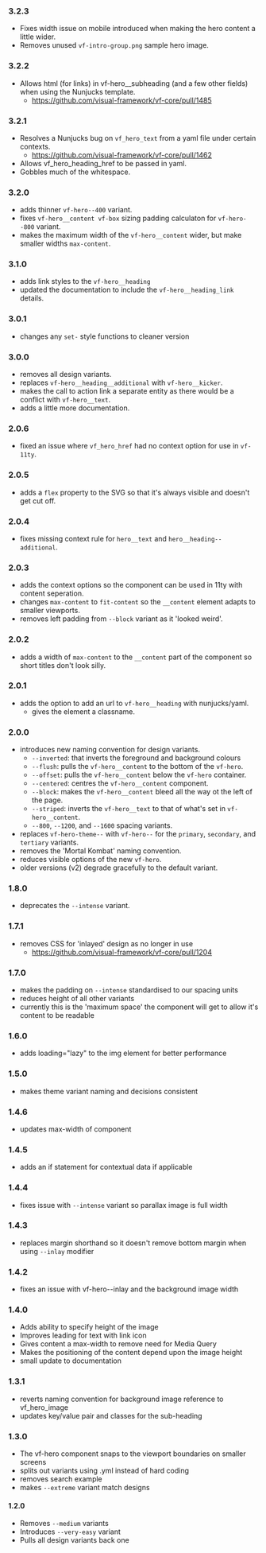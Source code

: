 ### 3.2.3

* Fixes width issue on mobile introduced when making the hero content a little wider.
* Removes unused `vf-intro-group.png` sample hero image.

### 3.2.2

* Allows html (for links) in vf-hero__subheading (and a few other fields) when using the Nunjucks template.
  * https://github.com/visual-framework/vf-core/pull/1485

### 3.2.1

* Resolves a Nunjucks bug on `vf_hero_text` from a yaml file under certain contexts.
  * https://github.com/visual-framework/vf-core/pull/1462
* Allows vf_hero_heading_href to be passed in yaml.
* Gobbles much of the whitespace.

### 3.2.0

* adds thinner `vf-hero--400` variant.
* fixes `vf-hero__content vf-box` sizing padding calculaton for `vf-hero--800` variant.
* makes the maximum width of the `vf-hero__content` wider, but make smaller widths `max-content`.

### 3.1.0

* adds link styles to the `vf-hero__heading`
* updated the documentation to include the `vf-hero__heading_link` details.

### 3.0.1

* changes any `set-` style functions to cleaner version

### 3.0.0

* removes all design variants.
* replaces `vf-hero__heading__additional` with `vf-hero__kicker`.
* makes the call to action link a separate entity as there would be a conflict with `vf-hero__text`.
* adds a little more documentation.

### 2.0.6

* fixed an issue where `vf_hero_href` had no context option for use in `vf-11ty`.

### 2.0.5

* adds a `flex` property to the SVG so that it's always visible and doesn't get cut off.

### 2.0.4

* fixes missing context rule for `hero__text` and `hero__heading--additional`.

### 2.0.3

* adds the context options so the component can be used in 11ty with content seperation.
* changes `max-content` to `fit-content` so the `__content` element adapts to smaller viewports.
* removes left padding from `--block` variant as it 'looked weird'.

### 2.0.2

* adds a width of `max-content` to the `__content` part of the component so short titles don't look silly.

### 2.0.1

* adds the option to add an url to `vf-hero__heading` with nunjucks/yaml.
  * gives the element a classname.

### 2.0.0

* introduces new naming convention for design variants.
  * `--inverted`: that inverts the foreground and background colours
  * `--flush`: pulls the `vf-hero__content` to the bottom of the `vf-hero`.
  * `--offset`: pulls the `vf-hero__content` below the `vf-hero` container.
  * `--centered`: centres the `vf-hero__content` component.
  * `--block`: makes the `vf-hero__content` bleed all the way ot the left of the page.
  * `--striped`: inverts the `vf-hero__text` to that of what's set in `vf-hero__content`.
  * `--800`, `--1200`, and `--1600` spacing variants.
* replaces `vf-hero-theme--` with `vf-hero--` for the `primary`, `secondary`, and `tertiary` variants.
* removes the 'Mortal Kombat' naming convention.
* reduces visible options of the new `vf-hero`.
* older versions (v2) degrade gracefully to the default variant.

### 1.8.0

* deprecates the `--intense` variant.

### 1.7.1

* removes CSS for 'inlayed' design as no longer in use
  * https://github.com/visual-framework/vf-core/pull/1204

### 1.7.0

* makes the padding on `--intense` standardised to our spacing units
* reduces height of all other variants
* currently this is the 'maximum space' the component will get to allow it's content to be readable

### 1.6.0

* adds loading="lazy" to the img element for better performance

### 1.5.0

* makes theme variant naming and decisions consistent

### 1.4.6

* updates max-width of component

### 1.4.5

* adds an if statement for contextual data if applicable

### 1.4.4

* fixes issue with `--intense` variant so parallax image is full width

### 1.4.3

* replaces margin shorthand so it doesn't remove bottom margin when using `--inlay` modifier

### 1.4.2

* fixes an issue with vf-hero--inlay and the background image width

### 1.4.0

* Adds ability to specify height of the image
* Improves leading for text with link icon
* Gives content a max-width to remove need for Media Query
* Makes the positioning of the content depend upon the image height
* small update to documentation

### 1.3.1

* reverts naming convention for background image reference to vf_hero_image
* updates key/value pair and classes for the sub-heading

### 1.3.0

* The vf-hero component snaps to the viewport boundaries on smaller screens
* splits out variants using .yml instead of hard coding
* removes search example
* makes `--extreme` variant match designs

#### 1.2.0

* Removes `--medium` variants
* Introduces `--very-easy` variant
* Pulls all design variants back one
